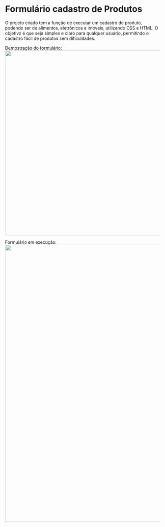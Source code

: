 # Formulário cadastro de Produtos

O projeto criado tem a função de executar um cadastro de produto, podendo ser de alimentos, eletrônicos e imóveis, utilizando CSS e HTML. O objetivo é que seja simples e claro para qualquer usuário, permitindo o cadastro fácil de produtos sem dificuldades.

Demostração do formulário: 
<br>
<img src="https://github.com/user-attachments/assets/a096771f-b8f8-418a-adff-1165f9561f43" width="600"/>

Formulário em execução:
<br>
<img src="https://github.com/user-attachments/assets/6ad771c4-a047-4065-8cae-14aa357ca1b7" width="900"/>
